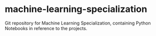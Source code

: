 # machine-learning-specialization
Git repository for Machine Learning Specialization, containing Python Notebooks in reference to the projects.
